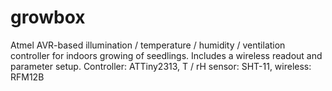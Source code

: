 growbox
=======

Atmel AVR-based illumination / temperature / humidity / ventilation controller for indoors growing of seedlings. Includes a wireless readout and parameter setup. Controller: ATTiny2313, T / rH sensor: SHT-11, wireless: RFM12B
